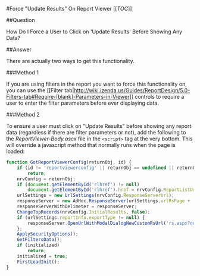 #Force "Update Results" On Report Viewer
[[_TOC_]]

##Question

How Do I Force a User to Click on 'Update Results' Before Showing Any Data?

##Answer

There are actually two ways to get this functionality. 

###Method 1

If you are using filters in the report you want to force this functionality on, you can use the [[Filter tab|http://wiki.izenda.us/Guides/ReportDesign/5.0-Filters-tab#Require-[blank]-Parameters-in-Viewer]] controls to require a user to enter the filter parameters before ever displaying data. 

###Method 2

To ensure a user must click on "Update Results" before showing any report data (regardless if there are filter parameters or not), add the following to the _ReportViewer-Body.ascx_ file in the ``<script>`` tag at the very bottom. This will override a javascript method that normally runs when the page is loaded:
 
```javascript
function GotReportViewerConfig(returnObj, id) {
    if (id != 'reportviewerconfig' || returnObj == undefined || returnObj == null)
        return;
    nrvConfig = returnObj;
    if (document.getElementById('rlhref') != null)
        document.getElementById('rlhref').href = nrvConfig.ReportListUrl;
    urlSettings = new UrlSettings(nrvConfig.ResponseServerUrl);
    responseServer = new AdHoc.ResponseServer(urlSettings.urlRsPage + '?', 0);
    responseServerWithDelimeter = responseServer;
    ChangeTopRecords(nrvConfig.InitialResults, false);
    if (urlSettings.reportInfo.exportType != null) {
        responseServer.OpenUrlWithModalDialogNewCustomRsUrl('rs.aspx?output=' + urlSettings.reportInfo.exportType, 'aspnetForm', 'reportFrame', nrvConfig.ResponseServerUrl);
    };
    ApplySecurityOptions();
    GetFiltersData();
    if (initialized)
        return;
    initialized = true;
    FirstLoadInit();
}
```